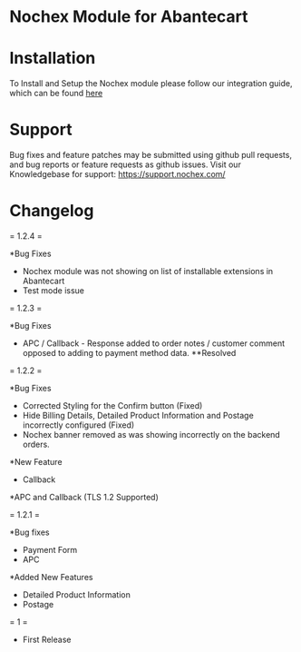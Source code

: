 Nochex Module for Abantecart
=====================

Installation
=====================
To Install and Setup the Nochex module please follow our integration guide, which can be found <A href="https://support.nochex.com/kb/faq.php?id=126">here</a>

Support
=====================
Bug fixes and feature patches may be submitted using github pull requests, and bug reports or feature requests as github issues.
Visit our Knowledgebase for support: https://support.nochex.com/ 

Changelog
=====================

= 1.2.4 =

*Bug Fixes

  - Nochex module was not showing on list of installable extensions in Abantecart
  - Test mode issue

= 1.2.3 =

*Bug Fixes

  - APC / Callback - Response added to order notes / customer comment opposed to adding to payment method data. **Resolved

= 1.2.2 =

*Bug Fixes

  - Corrected Styling for the Confirm button (Fixed)
  - Hide Billing Details, Detailed Product Information and Postage incorrectly configured (Fixed)
  - Nochex banner removed as was showing incorrectly on the backend orders. 

*New Feature

  - Callback 

*APC and Callback (TLS 1.2 Supported)

= 1.2.1 =

*Bug fixes 

  - Payment Form
  - APC
  
*Added New Features

  - Detailed Product Information
  - Postage 

= 1 =

* First Release
